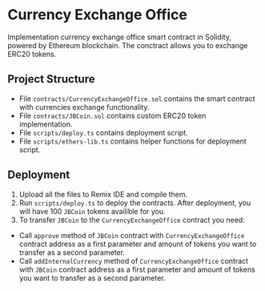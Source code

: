 # Currency Exchange Office
Implementation currency exchange office smart contract in Solidity, powered by Ethereum blockchain. The conctract allows you to exchange ERC20 tokens.

## Project Structure
- File `contracts/CurrencyExchangeOffice.sol` contains the smart contract with currencies exchange functionality.
- File `contracts/JBCoin.sol` contains custom ERC20 token implementation.
- File `scripts/deploy.ts` contains deployment script.
- File `scripts/ethers-lib.ts` contains helper functions for deployment script.

## Deployment
1. Upload all the files to Remix IDE and compile them.
2. Run `scripts/deploy.ts` to deploy the contracts. After deployment, you will have 100 `JBCoin` tokens availible for you.
3. To transfer `JBCoin` to the `CurrencyExchangeOffice` contract you need:
  - Call `approve` method of `JBCoin` contract with `CurrencyExchangeOffice` contract address as a first parameter and amount of tokens you want to transfer as a second parameter.
  - Call `addInternalCurrency` method of `CurrencyExchangeOffice` contract with `JBCoin` contract address as a first parameter and amount of tokens you want to transfer as a second parameter.